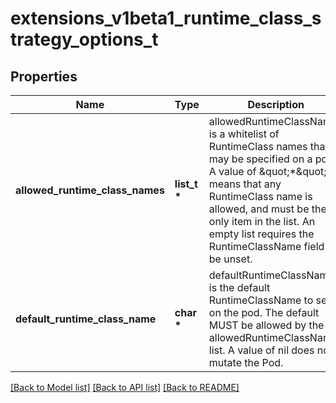 # extensions_v1beta1_runtime_class_strategy_options_t

## Properties
Name | Type | Description | Notes
------------ | ------------- | ------------- | -------------
**allowed_runtime_class_names** | **list_t \*** | allowedRuntimeClassNames is a whitelist of RuntimeClass names that may be specified on a pod. A value of \&quot;*\&quot; means that any RuntimeClass name is allowed, and must be the only item in the list. An empty list requires the RuntimeClassName field to be unset. | 
**default_runtime_class_name** | **char \*** | defaultRuntimeClassName is the default RuntimeClassName to set on the pod. The default MUST be allowed by the allowedRuntimeClassNames list. A value of nil does not mutate the Pod. | [optional] 

[[Back to Model list]](../README.md#documentation-for-models) [[Back to API list]](../README.md#documentation-for-api-endpoints) [[Back to README]](../README.md)


